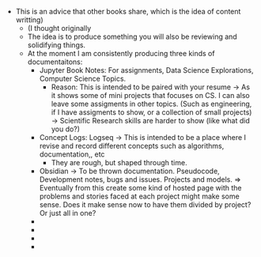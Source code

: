 - This is an advice that other books share, which is the idea of content writting)
	- (I thought originally
	- The idea is to produce something you will also be reviewing and solidifying things.
	- At the moment I am consistently producing three kinds of documentaitons:
		- Jupyter Book Notes: For assignments, Data Science Explorations, Computer Science Topics.
			- Reason: This is intended to be paired with your resume -> As it shows some of mini projects that focuses on CS. I can also leave some assigments in other topics. (Such as engineering, if I have assigments to show, or a collection of small projects) -> Scientific Research skills are harder to show (like what did you do?)
		- Concept Logs: Logseq -> This is intended to be a place where I revise and record different concepts such as algorithms, documentation,, etc
			- They are rough, but shaped through time.
		- Obsidian -> To be thrown documentation. Pseudocode, Development notes, bugs and issues. Projects and models. => Eventually from this create some kind of hosted page with the problems and stories faced at each project might make some sense. Does it make sense now to have them divided by project? Or just all in one?
		-
		-
		-
		-